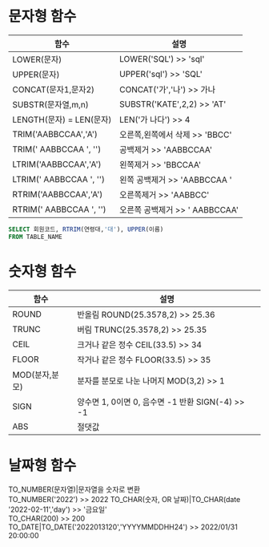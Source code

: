 # 문자형 함수
함수|설명
-|-|
LOWER(문자)|LOWER('SQL') >> 'sql'|
UPPER(문자)|UPPER('sql') >> 'SQL'
CONCAT(문자1,문자2)| CONCAT('가','나') >> 가나
SUBSTR(문자열,m,n)|SUBSTR('KATE',2,2) >> 'AT'
LENGTH(문자) = LEN(문자)|LEN('가 나다') >> 4
TRIM('AABBCCAA','A')|오른쪽,왼쪽에서 삭제 >> 'BBCC'
TRIM('    AABBCCAA     ', '')|공백제거 >> 'AABBCCAA'
LTRIM('AABBCCAA','A')| 왼쪽제거 >> 'BBCCAA'
LTRIM('    AABBCCAA     ', '')|왼쪽 공백제거 >> 'AABBCCAA     '
RTRIM('AABBCCAA','A')| 오른쪽제거 >> 'AABBCC'
RTRIM('    AABBCCAA     ', '')|오른쪽 공백제거 >> '    AABBCCAA'

```SQL
SELECT 회원코드, RTRIM(연령대,'대'), UPPER(이름)
FROM TABLE_NAME
```

# 숫자형 함수
함수|설명
-|-|
ROUND|반올림 ROUND(25.3578,2) >> 25.36
TRUNC|버림 TRUNC(25.3578,2) >> 25.35
CEIL|크거나 같은 정수 CEIL(33.5) >> 34
FLOOR|작거나 같은 정수 FLOOR(33.5) >> 35
MOD(분자,분모)|분자를 분모로 나눈 나머지 MOD(3,2) >> 1
SIGN|양수면 1, 0이면 0, 음수면 -1 반환 SIGN(-4) >> -1
ABS|절댓값

# 날짜형 함수
TO_NUMBER(문자열)|문자열을 숫자로 변환 <BR> TO_NUMBER('2022') >> 2022
TO_CHAR(숫자, OR 날짜)|TO_CHAR(date '2022-02-11','day') >> '금요일' <br> TO_CHAR(200) >> 200
TO_DATE|TO_DATE('2022013120','YYYYMMDDHH24') >> 2022/01/31 20:00:00

